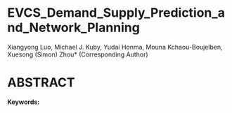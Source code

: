 # EVCS_Demand_Supply_Prediction_and_Network_Planning

Xiangyong Luo, Michael J. Kuby, Yudai Honma, Mouna Kchaou-Boujelben, Xuesong (Simon) Zhou* (Corresponding Author)

# ABSTRACT

**Keywords:**

